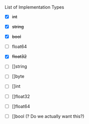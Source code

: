 List of Implementation Types

* [x] ~~int~~
* [x] ~~string~~
* [x]  ~~bool~~
* [ ] float64
* [x] ~~float32~~

* [ ] []string
* [ ] []byte
* [ ] []int
* [ ] []float32
* [ ] []float64
* [ ] []bool (? Do we actually want this?)
